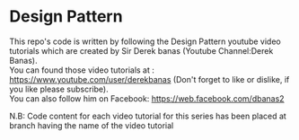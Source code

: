 # Design Pattern
This repo's code is written by following the Design Pattern youtube video tutorials which are created by Sir Derek banas (Youtube Channel:Derek Banas). 
<br/>You can found those video tutorials at : https://www.youtube.com/user/derekbanas (Don't forget to like or dislike, if you like please subscribe). 
<br/>You can also follow him on Facebook: https://web.facebook.com/dbanas2

N.B: Code content for each video tutorial for this series has been placed at branch having the name of the video tutorial

